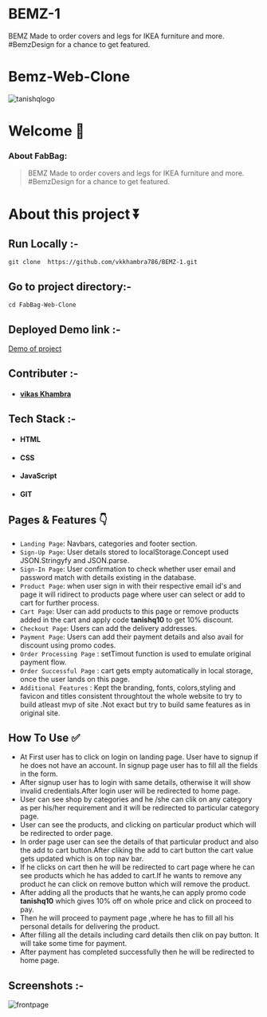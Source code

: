 # BEMZ-1
BEMZ Made to order covers and legs for IKEA furniture and more. #BemzDesign for a chance to get featured.

 
# Bemz-Web-Clone

![tanishqlogo](https://i.pinimg.com/originals/e0/89/3e/e0893eeaf738d6d483fb0e9ff0992077.png)
<!-- //https://user-images.githubusercontent.com/87421824/135969419-0d9550f0-56c8-43ca-8630-9321320166e8.jpg -->


# Welcome :wave:

### About FabBag:

> BEMZ Made to order covers and legs for IKEA furniture and more. #BemzDesign for a chance to get featured. 

# About this project ⏬

## Run Locally :-
``git clone  https://github.com/vkkhambra786/BEMZ-1.git``

## Go to project directory:- 
`cd FabBag-Web-Clone`
 

## Deployed Demo link :-
[Demo of project](https://bemz-1.vercel.app/)

## Contributer :- 
 
- #### [vikas Khambra](https://www.linkedin.com/in/vikas-khambra-44b40b17b/)
 

## Tech Stack :- 

- #### HTML
- #### CSS 
- #### JavaScript
- #### GIT

## Pages & Features :point_down:

- `Landing Page`: Navbars, categories and footer section.
- `Sign-Up Page`: User details stored to localStorage.Concept used JSON.Stringyfy and JSON.parse.
- `Sign-In Page`: User confirmation to check whether user email and password match with details existing in the database.
- `Product Page`: when user sign in with their respective email id's and  page it will ridirect to products page where user can select or add to cart for further process.
- `Cart Page`: User can add products to this page or remove products added in the cart and apply code **tanishq10** to get 10% discount.
- `Checkout Page`: Users can add the delivery addresses.
- `Payment Page`: Users can add their payment details and also avail for discount using promo codes.
- `Order Processing Page` : setTimout function is used to emulate original payment flow.
- `Order Successful Page` : cart gets empty automatically in local storage, once the user lands on this page.
- `Additional Features` : Kept the branding, fonts, colors,styling and favicon and titles consistent throughtout the whole website to try to build atleast mvp of site .Not exact but try to build same features as in original site.
 
## How To Use ✅

- At First user has to click on login on landing page. User have to signup if he does not have an account. In signup page user has to  fill  all the fields in the form.
- After signup user has to login with same details, otherwise it will show invalid credentials.After login user will be redirected to home page.
- User can see shop by categories and he /she can clik on any category as per his/her requirement and it will be redirected to particular category page.
- User can see the products, and clicking on particular product which will be redirected to order page.
- In order page user can see the details of that particular product and also the add to cart button.After cliking the add to cart button the cart value gets updated which is on top nav bar.
- If he clicks on cart then he will be redirected to cart page where he can see products which he has added to cart.If he wants to remove any product he can click on remove button which will remove the product. 
- After adding all the products that he wants,he can apply promo code **tanishq10** which gives 10% off on whole price and click on proceed to pay.
- Then he will proceed to payment page ,where he has to fill all his personal details for delivering the product.
- After filling all the details including card details then clik on pay button. It will take some time for payment.
- After payment has completed successfully then he will be redirected to home page.

## Screenshots :- 
![frontpage](https://images.bemz.com/productImage/FAR1-M-RE524.jpg?mode=crop&quality=95&width=1920&height=1920&bgc=ebebe6)
 
